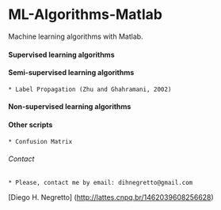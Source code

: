 # ML-Algorithms-Matlab
Machine learning algorithms with Matlab.

#### Supervised learning algorithms



#### Semi-supervised learning algorithms
    * Label Propagation (Zhu and Ghahramani, 2002)


#### Non-supervised learning algorithms



#### Other scripts 
  	* Confusion Matrix


###### Contact
    * Please, contact me by email: dihnegretto@gmail.com


[Diego H. Negretto] (http://lattes.cnpq.br/1462039608256628)

